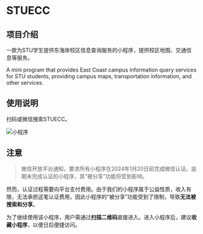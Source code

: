 # STUECC

## 项目介绍

一款为STU学生提供东海岸校区信息查询服务的小程序，提供校区地图、交通信息等服务。

A mini program that provides East Coast campus information query services for STU students, providing campus maps, transportation information, and other services.

## 使用说明

扫码或微信搜索STUECC。

![小程序](https://foruda.gitee.com/images/1681377157460251686/5d2c6c4b_8148862.jpeg)

## 注意

> 微信开放平台通知，要求所有小程序在2024年1月20日前完成微信认证。逾期未完成认证的小程序，其“被分享”功能将受到影响。

然而，认证过程需要向平台支付费用。由于我们的小程序属于公益性质，收入有限，无法承担这笔认证费用，因此小程序的“被分享”功能受到了限制，导致**无法被搜索和分享**。

为了继续使用该小程序，用户需通过**扫描二维码**直接进入。进入小程序后，建议**收藏小程序**，以便日后便捷访问。
